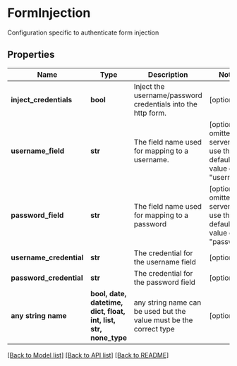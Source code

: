 # FormInjection

Configuration specific to authenticate form injection 

## Properties
Name | Type | Description | Notes
------------ | ------------- | ------------- | -------------
**inject_credentials** | **bool** | Inject the username/password credentials into the http form.  | [optional] 
**username_field** | **str** | The field name used for mapping to a username.  | [optional]  if omitted the server will use the default value of "username"
**password_field** | **str** | The field name used for mapping to a password  | [optional]  if omitted the server will use the default value of "password"
**username_credential** | **str** | The credential for the username field  | [optional] 
**password_credential** | **str** | The credential for the password field  | [optional] 
**any string name** | **bool, date, datetime, dict, float, int, list, str, none_type** | any string name can be used but the value must be the correct type | [optional]

[[Back to Model list]](../README.md#documentation-for-models) [[Back to API list]](../README.md#documentation-for-api-endpoints) [[Back to README]](../README.md)


